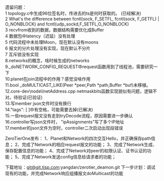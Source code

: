 遗留问题：<br>
1 topology.c中生成96位签名时，传进去的ts是何时获取的。     (已经解决)<br>
2 What's the difference between fcntl(sock, F_SETFL, fcntl(sock, F_GETFL) | O_NONBLOCK) and fcntl(udp_sockd,F_SETFL,O_NONBLOCK)<br>
3 recvfrom收到的数据，数据结构需要优化成Buffer<br>
4 数据包中latency（迟延）没有处理<br>5 代码流程中未处理Moon，现在默认没有moons<br>
6 报文的分片处理没有实现，现在默认不分片<br>
7 互斥锁没有实现<br>
8.networks的概念，啥时候生成的networks<br>
9._doNETWORK_CONFIG_REQUEST中request函数用到了线程池，需要研究一下<br>
10.planet在join流程中的作用？感觉没啥作用<br>
11.bool _doMULTICAST_LIKE(Peer *peer,Path *path,Buffer *buf)未移植。<br>
12.core-dev\node\InetAddress.cpp netmaskbits函数实现貌似有问题，逻辑不对。待验证(已验证)<br>
13.写member json文件时没有换行<br>
14."tags": [ ]中有空格，可能需要去掉(已解决)<br>
15.一些request报文没有走到tryDecode流程，原因需要进一步确认<br>
16.controller写json文件时， "ipAssignments"写了多个IP地址<br>
17.member的json文件为空时，controller二次启动出现段错误<br>


ZeroTierOne发布：
1、Planet和Network的四次交互Hello，并正确保存path信息；
2、完成了Network的相应request报文的功能；
3、完成了Network生成、保存配置信息的功能；
4、完成了Network对peer的权限认证、证书认证的功能；
5、完成了Network发送config信息给请求者的功能；

下载地址：git@git.tisp.com:yangdan/zerotier_deamon.git
下一步计划：调试现有的功能，并完成Network响应组播报文doMulticast的功能
